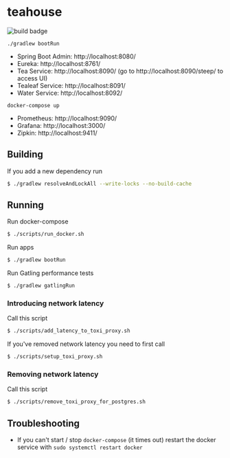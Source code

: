 # teahouse

![build badge](https://github.com/jonatan-ivanov/teahouse/actions/workflows/gradle.yml/badge.svg)

`./gradlew bootRun`
- Spring Boot Admin: http://localhost:8080/
- Eureka: http://localhost:8761/
- Tea Service: http://localhost:8090/ (go to http://localhost:8090/steep/ to access UI)
- Tealeaf Service: http://localhost:8091/
- Water Service: http://localhost:8092/
  
`docker-compose up`
- Prometheus: http://localhost:9090/
- Grafana: http://localhost:3000/
- Zipkin: http://localhost:9411/

## Building

If you add a new dependency run

```bash
$ ./gradlew resolveAndLockAll --write-locks --no-build-cache
```

## Running

Run docker-compose

```bash
$ ./scripts/run_docker.sh
```

Run apps

```bash
$ ./gradlew bootRun
```

Run Gatling performance tests

```bash
$ ./gradlew gatlingRun
```

### Introducing network latency

Call this script

```bash
$ ./scripts/add_latency_to_toxi_proxy.sh
```

If you've removed network latency you need to first call

```bash
$ ./scripts/setup_toxi_proxy.sh
```

### Removing network latency

Call this script

```bash
$ ./scripts/remove_toxi_proxy_for_postgres.sh
```

## Troubleshooting

* If you can't start / stop `docker-compose` (it times out) restart the docker service with `sudo systemctl restart docker`
